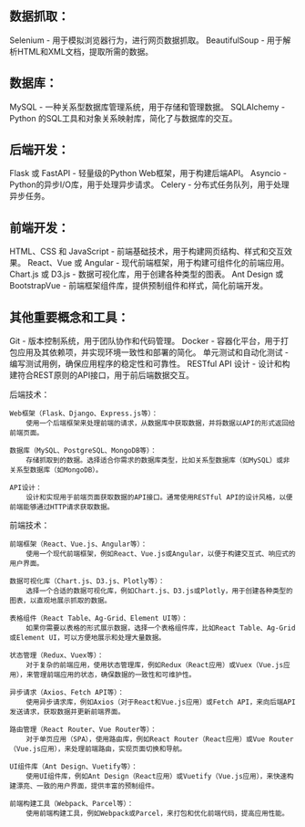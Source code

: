 ## 数据抓取：
Selenium - 用于模拟浏览器行为，进行网页数据抓取。
BeautifulSoup - 用于解析HTML和XML文档，提取所需的数据。

## 数据库：
MySQL - 一种关系型数据库管理系统，用于存储和管理数据。
SQLAlchemy - Python 的SQL工具和对象关系映射库，简化了与数据库的交互。

## 后端开发：
Flask 或 FastAPI - 轻量级的Python Web框架，用于构建后端API。
Asyncio - Python的异步I/O库，用于处理异步请求。
Celery - 分布式任务队列，用于处理异步任务。

## 前端开发：
HTML、CSS 和 JavaScript - 前端基础技术，用于构建网页结构、样式和交互效果。
React、Vue 或 Angular - 现代前端框架，用于构建可组件化的前端应用。
Chart.js 或 D3.js - 数据可视化库，用于创建各种类型的图表。
Ant Design 或 BootstrapVue - 前端框架组件库，提供预制组件和样式，简化前端开发。

## 其他重要概念和工具：
Git - 版本控制系统，用于团队协作和代码管理。
Docker - 容器化平台，用于打包应用及其依赖项，并实现环境一致性和部署的简化。
单元测试和自动化测试 - 编写测试用例，确保应用程序的稳定性和可靠性。
RESTful API 设计 - 设计和构建符合REST原则的API接口，用于前后端数据交互。


后端技术：

    Web框架（Flask、Django、Express.js等）：
        使用一个后端框架来处理前端的请求，从数据库中获取数据，并将数据以API的形式返回给前端页面。

    数据库（MySQL、PostgreSQL、MongoDB等）：
        存储抓取到的数据。选择适合你需求的数据库类型，比如关系型数据库（如MySQL）或非关系型数据库（如MongoDB）。

    API设计：
        设计和实现用于前端页面获取数据的API接口。通常使用RESTful API的设计风格，以便前端能够通过HTTP请求获取数据。

前端技术：

    前端框架（React、Vue.js、Angular等）：
        使用一个现代前端框架，例如React、Vue.js或Angular，以便于构建交互式、响应式的用户界面。

    数据可视化库（Chart.js、D3.js、Plotly等）：
        选择一个合适的数据可视化库，例如Chart.js、D3.js或Plotly，用于创建各种类型的图表，以直观地展示抓取的数据。

    表格组件（React Table、Ag-Grid、Element UI等）：
        如果你需要以表格的形式展示数据，选择一个表格组件库，比如React Table、Ag-Grid或Element UI，可以方便地展示和处理大量数据。

    状态管理（Redux、Vuex等）：
        对于复杂的前端应用，使用状态管理库，例如Redux（React应用）或Vuex（Vue.js应用），来管理前端应用的状态，确保数据的一致性和可维护性。

    异步请求（Axios、Fetch API等）：
        使用异步请求库，例如Axios（对于React和Vue.js应用）或Fetch API，来向后端API发送请求，获取数据并更新前端界面。

    路由管理（React Router、Vue Router等）：
        对于单页应用（SPA），使用路由库，例如React Router（React应用）或Vue Router（Vue.js应用），来处理前端路由，实现页面切换和导航。

    UI组件库（Ant Design、Vuetify等）：
        使用UI组件库，例如Ant Design（React应用）或Vuetify（Vue.js应用），来快速构建漂亮、一致的用户界面，提供丰富的预制组件。

    前端构建工具（Webpack、Parcel等）：
        使用前端构建工具，例如Webpack或Parcel，来打包和优化前端代码，提高应用性能。
